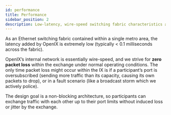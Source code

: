 ```yaml
---
id: performance
title: Performance
sidebar_position: 2
description: Low-latency, wire-speed switching fabric characteristics and zero packet loss commitment for the exchange under normal conditions.
---
```


As an Ethernet switching fabric contained within a single metro area, the latency added by OpenIX is extremely low (typically < 0.1 milliseconds across the fabric).

OpenIX’s internal network is essentially wire-speed, and we strive for **zero packet loss** within the exchange under normal operating conditions. The only time packet loss might occur within the IX is if a participant’s port is oversubscribed (sending more traffic than its capacity, causing its own packets to drop), or in a fault scenario (like a broadcast storm which we actively police).

The design goal is a non-blocking architecture, so participants can exchange traffic with each other up to their port limits without induced loss or jitter by the exchange.
